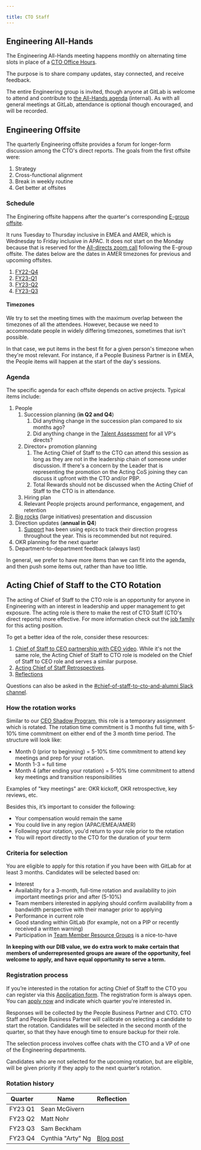 ```yaml
---

title: CTO Staff
---
```








## Engineering All-Hands

The Engineering All-Hands meeting happens monthly on alternating time slots in place of a [CTO Office Hours](../#communication).

The purpose is to share company updates, stay connected, and receive feedback.

The entire Engineering group is invited, though anyone at GitLab is welcome to attend and contribute to [the All-Hands agenda](https://drive.google.com/drive/search?q=engineering%20all%20hands%20agenda) (internal). As with all general meetings at GitLab, attendance is optional though encouraged, and will be recorded.

## Engineering Offsite

The quarterly Engineering offsite provides a forum for longer-form discussion among the CTO's direct reports. The goals from the first offsite were:

1. Strategy
1. Cross-functional alignment
1. Break in weekly routine
1. Get better at offsites

### Schedule

The Enginering offsite happens after the quarter's corresponding [E-group offsite](/handbook/company/offsite/).

It runs Tuesday to Thursday inclusive in EMEA and AMER, which is Wednesday to Friday inclusive in APAC. It does not start on the Monday because that is reserved for the [All-directs zoom call](/handbook/company/offsite/#all-directs-zoom-call) following the E-group offsite. The dates below are the dates in AMER timezones for previous and upcoming offsites.

1. [FY22-Q4](https://docs.google.com/document/d/1MGbJFWg9ltrKor5ZhZbWS0-rLg26NYlYJI3f108_4SA/edit)
1. [FY23-Q1](https://docs.google.com/document/d/1C7DyvpZorxpiFOAUJCbrcQ8fJb2Lab0eS6y6xf-EkMA/edit)
1. [FY23-Q2](https://docs.google.com/document/d/1dNiT_wyFIL5Jp8fRz_PwJAQdWcoabQPKhvp_7-f6VZ0/edit)
1. [FY23-Q3](https://docs.google.com/document/d/1JMtbSvXwDiVm4XrCcr6f0479RYBZISlmfBBo3aKCWck/edit)

#### Timezones

We try to set the meeting times with the maximum overlap between the timezones of all the attendees. However, because we need to accommodate people in widely differing timezones, sometimes that isn't possible.

In that case, we put items in the best fit for a given person's timezone when they're most relevant. For instance, if a People Business Partner is in EMEA, the People items will happen at the start of the day's sessions.

### Agenda

The specific agenda for each offsite depends on active projects. Typical items include:

1. People
    1. Succession planning (**in Q2 and Q4**)
       1. Did anything change in the succession plan compared to six months ago?
       1. Did anything change in the [Talent Assessment](/handbook/people-group/talent-assessment/) for all VP's directs?
    1. Director+ promotion planning
       1. The Acting Chief of Staff to the CTO can attend this session as long as they are not in the leadership chain of someone under discussion. If there's a concern by the Leader that is representing the promotion on the Acting CoS joining they can discuss it upfront with the CTO and/or PBP. 
       1. Total Rewards should not be discussed when the Acting Chief of Staff to the CTO is in attendance.
    1. Hiring plan
    1. Relevant People projects around performance, engagement, and retention
1. [Big rocks](https://www.franklincovey.com/the-5-choices/choice-3/) (large initiatives) presentation and discussion
1. Direction updates (**annual in Q4**)
    1. [Support](/handbook/support/#fy23-direction) has been using epics to track their direction progress throughout the year. This is recommended but not required.
1. OKR planning for the next quarter
1. Department-to-department feedback (always last)

In general, we prefer to have more items than we can fit into the agenda, and then push some items out, rather than have too little.

## Acting Chief of Staff to the CTO Rotation

The acting of Chief of Staff to the CTO role is an opportunity for anyone in Engineering with an interest in leadership and upper management to get exposure. The acting role is there to make the rest of CTO Staff (CTO's direct reports) more effective. For more information check out the [job family](/job-families/engineering/acting-cos-to-the-cto/) for this acting position.

To get a better idea of the role, consider these resources:

1. [Chief of Staff to CEO partnership with CEO video](https://www.youtube.com/watch?v=jdlNhxFTAnM). While it's not the same role, the Acting Chief of Staff to CTO role is modeled on the Chief of Staff to CEO role and serves a similar purpose.
1. [Acting Chief of Staff Retrospectives](https://gitlab.com/gitlab-com/chief-of-staff-cto/-/issues/?sort=created_date&state=all&label_name%5B%5D=retrospective).
1. [Reflections](#rotation-history)

Questions can also be asked in the [#chief-of-staff-to-cto-and-alumni Slack channel](https://gitlab.slack.com/archives/C047PF4GG7L).

### How the rotation works
Similar to our [CEO Shadow Program](/handbook/ceo/shadow/), this role is a temporary assignment which is rotated. The rotation time commitment is 3 months full time, with 5-10% time commitment on either end of the 3 month time period. The structure will look like:

- Month 0 (prior to beginning) = 5-10% time commitment to attend key meetings and prep for your rotation.
- Month 1-3 = full time
- Month 4 (after ending your rotation) = 5-10% time commitment to attend key meetings and transition responsibilities

Examples of "key meetings" are: OKR kickoff, OKR retrospective, key reviews, etc.

Besides this, it’s important to consider the following:
- Your compensation would remain the same
- You could live in any region (APAC/EMEA/AMER)
- Following your rotation, you'd return to your role prior to the rotation
- You will report directly to the CTO for the duration of your term

### Criteria for selection
You are eligible to apply for this rotation if you have been with GitLab for at least 3 months. Candidates will be selected based on:
- Interest
- Availability for a 3-month, full-time rotation and availability to join important meetings prior and after (5-10%)
- Team members interested in applying should confirm availability from a bandwidth perspective with their manager prior to applying
- Performance in current role
- Good standing within GitLab (for example, not on a PIP or recently received a written warning)
- Participation in [Team Member Resource Groups](/handbook/company/culture/inclusion/erg-guide/) is a nice-to-have

**In keeping with our DIB value, we do extra work to make certain that members of underrepresented groups are aware of the opportunity, feel welcome to apply, and have equal opportunity to serve a term.**

### Registration process
If you’re interested in the rotation for acting Chief of Staff to the CTO you can register via this [Application form](https://forms.gle/KyfEsQ7nzgFxTxNC8).
The registration form is always open. You can [apply now](https://forms.gle/KyfEsQ7nzgFxTxNC8) and indicate which quarter you're interested in.

Responses will be collected by the People Business Partner and CTO.
CTO Staff and People Business Partner will calibrate on selecting a candidate to start the rotation.
Candidates will be selected in the second month of the quarter, so that they have enough time to ensure backup for their role.

The selection process involves coffee chats with the CTO and a VP of one of the Engineering departments.

Candidates who are not selected for the upcoming rotation, but are eligible, will be given priority if they apply to the next quarter’s rotation.

### Rotation history

| Quarter | Name          | Reflection | 
|---------|---------------|------------|
| FY23 Q1 | Sean McGivern |            |
| FY23 Q2 | Matt Nohr     |            |
| FY23 Q3 | Sam Beckham   |            |
| FY23 Q4 | Cynthia "Arty" Ng | [Blog post](https://cynthiang.ca/2023/01/31/reflection-acting-chief-of-staff-to-cto-at-gitlab/) |
